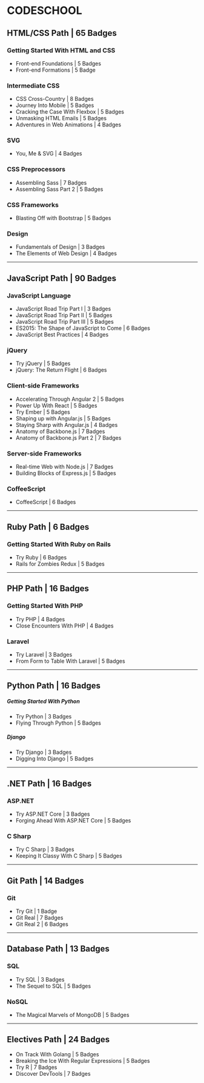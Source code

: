 # CODESCHOOL

## HTML/CSS Path | 65 Badges
### Getting Started With HTML and CSS
- Front-end Foundations | 5 Badges
- Front-end Formations | 5 Badge

### Intermediate CSS
- CSS Cross-Country | 8 Badges
- Journey Into Mobile | 5 Badges
- Cracking the Case With Flexbox | 5 Badges
- Unmasking HTML Emails | 5 Badges
- Adventures in Web Animations | 4 Badges

### SVG
- You, Me & SVG | 4 Badges

### CSS Preprocessors
- Assembling Sass | 7 Badges
- Assembling Sass Part 2 | 5 Badges

### CSS Frameworks
- Blasting Off with Bootstrap | 5 Badges

### Design
- Fundamentals of Design | 3 Badges
- The Elements of Web Design | 4 Badges  

-------------

## JavaScript Path | 90 Badges
### JavaScript Language
- JavaScript Road Trip Part I | 3 Badges
- JavaScript Road Trip Part II | 5 Badges
- JavaScript Road Trip Part III | 5 Badges
- ES2015: The Shape of JavaScript to Come | 6 Badges
- JavaScript Best Practices | 4 Badges

### jQuery
- Try jQuery | 5 Badges
- jQuery: The Return Flight | 6 Badges

### Client-side Frameworks
- Accelerating Through Angular 2 | 5 Badges
- Power Up With React | 5 Badges
- Try Ember | 5 Badges
- Shaping up with Angular.js | 5 Badges
- Staying Sharp with Angular.js | 4 Badges
- Anatomy of Backbone.js | 7 Badges
- Anatomy of Backbone.js Part 2 | 7 Badges

### Server-side Frameworks
- Real-time Web with Node.js | 7 Badges
- Building Blocks of Express.js | 5 Badges

### CoffeeScript
- CoffeeScript | 6 Badges

-------------

## Ruby Path | 6 Badges
### Getting Started With Ruby on Rails
- Try Ruby | 6 Badges
- Rails for Zombies Redux | 5 Badges

-------------

## PHP Path | 16 Badges
### Getting Started With PHP 
- Try PHP | 4 Badges
- Close Encounters With PHP | 4 Badges

### Laravel
- Try Laravel | 3 Badges
- From Form to Table With Laravel | 5 Badges

-------------

## Python Path | 16 Badges
##### Getting Started With Python
- Try Python | 3 Badges
- Flying Through Python | 5 Badges

##### Django
- Try Django | 3 Badges
- Digging Into Django | 5 Badges

-------------

## .NET Path | 16 Badges
### ASP.NET
- Try ASP.NET Core | 3 Badges
- Forging Ahead With ASP.NET Core | 5 Badges

### C Sharp
- Try C Sharp | 3 Badges
- Keeping It Classy With C Sharp | 5 Badges

-------------

## Git Path | 14 Badges
### Git
- Try Git | 1 Badge
- Git Real | 7 Badges
- Git Real 2 | 6 Badges

-------------

## Database Path | 13 Badges
### SQL
- Try SQL | 3 Badges
- The Sequel to SQL | 5 Badges

### NoSQL
- The Magical Marvels of MongoDB | 5 Badges  

-------------

## Electives Path | 24 Badges
- On Track With Golang | 5 Badges
- Breaking the Ice With Regular Expressions | 5 Badges
- Try R | 7 Badges
- Discover DevTools | 7 Badges
